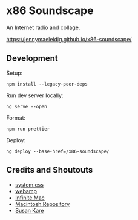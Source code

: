 # x86 Soundscape 

An Internet radio and collage.

https://jennymaeleidig.github.io/x86-soundscape/

## Development

Setup:

`npm install --legacy-peer-deps`

Run dev server locally:

`ng serve --open`

Format:

`npm run prettier`

Deploy:

`ng deploy --base-href=/x86-soundscape/`

## Credits and Shoutouts

* [system.css](https://sakofchit.github.io/system.css/)
* [webamp](https://github.com/captbaritone/webamp)
* [Infinite Mac](https://infinitemac.org/1984/System%201.0)
* [Macintosh Repository](https://emulate-in-browser.macintoshrepository.org/?macmodel=4&disk1=System11.dsk&disk2=system-mfs-blank.dsk)
* [Susan Kare](https://kare.com/apple-icons/)


